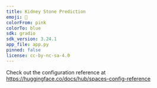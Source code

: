 ```yaml
---
title: Kidney Stone Prediction
emoji: 🐢
colorFrom: pink
colorTo: blue
sdk: gradio
sdk_version: 3.24.1
app_file: app.py
pinned: false
license: cc-by-nc-sa-4.0
---
```


Check out the configuration reference at https://huggingface.co/docs/hub/spaces-config-reference
